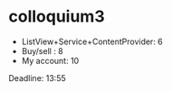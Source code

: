 colloquium3
===========
 - ListView+Service+ContentProvider: 6
 - Buy/sell : 8
 - My account: 10

Deadline: 13:55
